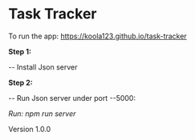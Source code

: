 # Task Tracker

To run the app: https://koola123.github.io/task-tracker

**Step 1:**

-- Install Json server

**Step 2:**

-- Run Json server under port --5000: 

*Run: npm run server*

Version 1.0.0




